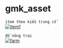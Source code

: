 # gmk_asset

```item theo kiểu trung cổ```  
[![item1](1.png)](https://alexs-assets.itch.io/16x16-rpg-item-pack-2)  

```đồ nông trại```  
[![farm](farm.png)](https://jordizzle.itch.io/farming-game-asset-pack-1)  
  


